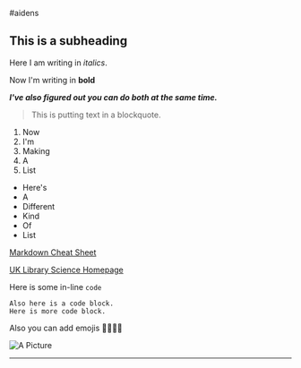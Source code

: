 #aidens

## This is a subheading

Here I am writing in *italics*.

Now I'm writing in **bold**

***I've also figured out you can do both at the same time.***

>This is putting text in a blockquote.

1. Now
2. I'm
3. Making
4. A
5. List

- Here's
- A
- Different
- Kind
- Of
- List

[Markdown Cheat Sheet](https://www.markdownguide.org/cheat-sheet/)

[UK Library Science Homepage](https://ci.uky.edu/sis/academics/library-science)

Here is some in-line `code`

```
Also here is a code block.
Here is more code block.
```

Also you can add emojis 🥐🎉🤠🎊

![A Picture](https://scontent-ord5-1.xx.fbcdn.net/v/t39.30808-6/294985752_461663045971187_6608397572132790846_n.png?_nc_cat=109&ccb=1-7&_nc_sid=783fdb&_nc_ohc=459p4crCWIgAX8StorV&_nc_ht=scontent-ord5-1.xx&oh=00_AfD_7q33r6F-1PSdNd09neqilpq9B3KRV3uWsR_pyUlq0A&oe=65B9C8FA)

---

